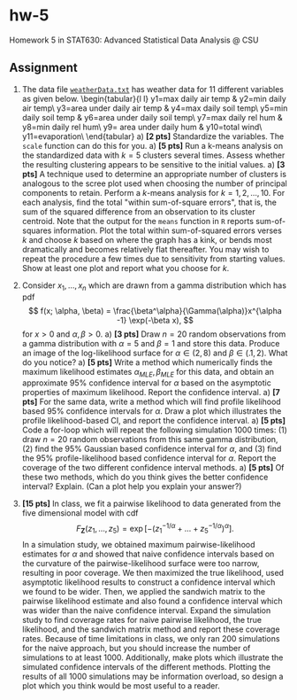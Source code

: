 # hw-5

Homework 5 in STAT630: Advanced Statistical Data Analysis @ CSU

## Assignment

1. The data file [`weatherData.txt`](./weatherData.txt) has weather data for 11 different variables as given below.
    \begin{tabular}{l l}
    y1=max daily air temp & y2=min  daily air temp\\
    y3=area under daily air temp & y4=max daily soil temp\\
    y5=min daily soil temp & y6=area under daily soil temp\\
    y7=max daily rel hum & y8=min daily rel hum\\
    y9= area under daily hum & y10=total wind\\
    y11=evaporation\\
    \end{tabular}
    a) **[2 pts]** Standardize the variables.  The `scale` function can do this for you.
    a) **[5 pts]** Run a k-means analysis on the standardized data with $k = 5$ clusters several times. Assess whether the resulting clustering appears to be sensitive to the initial values.
    a) **[3 pts]** A technique used to determine an appropriate number of clusters is analogous to the scree plot used when choosing the number of principal components to retain. Perform a $k$-means analysis for $k = 1, 2, \ldots, 10$. For each analysis, find the total "within sum-of-square errors", that is, the sum of the squared difference from an observation to its cluster centroid. Note that the output for the `means` function in `R` reports sum-of-squares information. Plot the total within sum-of-squared errors verses $k$ and choose $k$ based on where the graph has a kink, or bends most dramatically and becomes relatively flat thereafter. You may wish to repeat the procedure a few times due to sensitivity from starting values. Show at least one plot and report what you choose for $k$.

2. Consider $x_1, \ldots, x_n$ which are drawn from a gamma distribution which has pdf
$$
f(x; \alpha, \beta) = \frac{\beta^\alpha}{\Gamma(\alpha)}x^{\alpha -1} \exp(-\beta x),
$$
for $x > 0$ and $\alpha, \beta > 0$.
    a) **[3 pts]** Draw $n = 20$ random observations from a gamma distribution with $\alpha = 5$ and $\beta = 1$ and store this data. Produce an image of the log-likelihood surface for $\alpha \in (2,8)$ and $\beta \in (.1, 2)$.  What do you notice?
    a) **[5 pts]** Write a method which numerically finds the maximum likelihood estimates $\alpha_{MLE}, \beta_{MLE}$ for this data, and obtain an approximate 95\% confidence interval for $\alpha$  based on the asymptotic properties of maximum likelihood.  Report the confidence interval.
    a) **[7 pts]** For the same data, write a method which will find profile likelihood based 95\% confidence intervals for $\alpha$.  Draw a plot which illustrates the profile likelihood-based CI, and report the confidence interval.
    a) **[5 pts]** Code a for-loop which will repeat the following simulation 1000 times:  (1) draw $n = 20$ random observations from this same gamma distribution, (2) find the 95\% Gaussian based confidence interval for $\alpha$, and (3) find the 95\% profile-likelihood based confidence interval for $\alpha$. Report the coverage of the two different confidence interval methods.
    a) **[5 pts]** Of these two methods, which do you think gives the better confidence interval?  Explain.  (Can a plot help you explain your answer?)
  
3. **[15 pts]** In class, we fit a pairwise likelihood to data generated from the five dimensional model with cdf 
    $$
    F_{\boldsymbol Z} (z_1, \ldots, z_5) = \exp[ - (z_1^{-1/\alpha} + \ldots + z_5^{-1/\alpha} )^\alpha ].
    $$
    In a simulation study, we obtained maximum pairwise-likelihood estimates for $\alpha$ and showed that naive confidence intervals based on the curvature of the pairwise-likelihood surface were too narrow, resulting in poor coverage.  We then maximized the true likelihood, used asymptotic likelihood results to construct a confidence interval which we found to be wider. Then, we applied the sandwich matrix to the pairwise likelihood estimate and also found a confidence interval which was wider than the naive confidence interval. Expand the simulation study to find coverage rates for naive pairwise likelihood, the true likelihood, and the sandwich matrix method and report these coverage rates. Because of time limitations in class, we only ran 200 simulations for the naive approach, but you should increase the number of simulations to at least 1000.  Additionally, make plots which illustrate the simulated confidence intervals of the different methods. Plotting the results of all 1000 simulations may be information overload, so design a plot which you think would be most useful to a reader.
